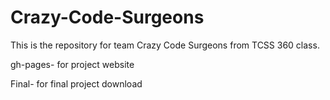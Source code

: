 # Crazy-Code-Surgeons

This is the repository for team Crazy Code Surgeons from TCSS 360 class.

gh-pages- for project website

Final- for final project download


